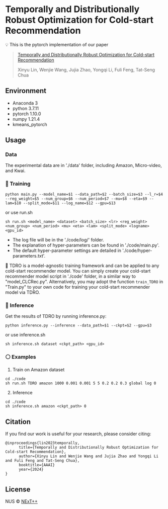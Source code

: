 # Temporally and Distributionally Robust Optimization for Cold-start Recommendation
:bulb: This is the pytorch implementation of our paper 
> [Temporally and Distributionally Robust Optimization for Cold-start Recommendation](https://arxiv.org/pdf/2312.09901.pdf)
>
> Xinyu Lin, Wenjie Wang, Jujia Zhao, Yongqi Li, Fuli Feng, Tat-Seng Chua

## Environment
- Anaconda 3
- python 3.7.11
- pytorch 1.10.0
- numpy 1.21.4
- kmeans_pytorch

## Usage

### Data
The experimental data are in './data' folder, including Amazon, Micro-video, and Kwai.

### :red_circle: Training 
```
python main.py --model_name=$1 --data_path=$2 --batch_size=$3 --l_r=$4 --reg_weight=$5 --num_group=$6 --num_period=$7 --mu=$8 --eta=$9 --lam=$10 --split_mode=$11 --log_name=$12 --gpu=$13
```
or use run.sh
```
sh run.sh <model_name> <dataset> <batch_size> <lr> <reg_weight> <num_group> <num_period> <mu> <eta> <lam> <split_mode> <logname> <gpu_id>
```
- The log file will be in the './code/log/' folder. 
- The explanation of hyper-parameters can be found in './code/main.py'. 
- The default hyper-parameter settings are detailed in './code/hyper-parameters.txt'.

:star2: TDRO is a model-agnostic training framework and can be applied to any cold-start recommender model. You can simply create your cold-start recommender model script in './code' folder, in a similar way to "model_CLCRec.py". Alternatively, you may adopt the function ``train_TDRO`` in "Train.py" to your own code for training your cold-start recommender model via TDRO.

### :large_blue_circle: Inference
Get the results of TDRO by running inference.py:

```
python inference.py --inference --data_path=$1 --ckpt=$2 --gpu=$3
```
or use inference.sh
```
sh inference.sh dataset <ckpt_path> <gpu_id>
```

### :white_circle: Examples
1. Train on Amazon dataset
```
cd ./code
sh run.sh TDRO amazon 1000 0.001 0.001 5 5 0.2 0.2 0.3 global log 0
```
2. Inference 
```
cd ./code
sh inference.sh amazon <ckpt_path> 0
```
## Citation
If you find our work is useful for your research, please consider citing:
```
@inproceedings{lin2023temporally,
      title={Temporally and Distributionally Robust Optimization for Cold-start Recommendation}, 
      author={Xinyu Lin and Wenjie Wang and Jujia Zhao and Yongqi Li and Fuli Feng and Tat-Seng Chua},
      booktitle={AAAI}
      year={2024}
}
```

## License

NUS © [NExT++](https://www.nextcenter.org/)
